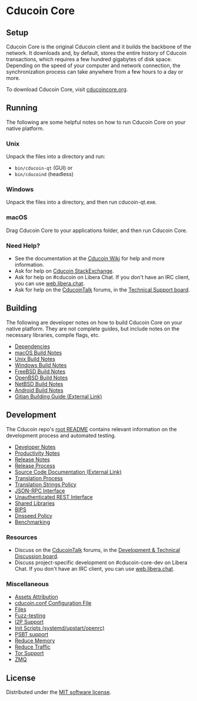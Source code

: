 Cducoin Core
=============

Setup
---------------------
Cducoin Core is the original Cducoin client and it builds the backbone of the network. It downloads and, by default, stores the entire history of Cducoin transactions, which requires a few hundred gigabytes of disk space. Depending on the speed of your computer and network connection, the synchronization process can take anywhere from a few hours to a day or more.

To download Cducoin Core, visit [cducoincore.org](https://cducoincore.org/en/download/).

Running
---------------------
The following are some helpful notes on how to run Cducoin Core on your native platform.

### Unix

Unpack the files into a directory and run:

- `bin/cducoin-qt` (GUI) or
- `bin/cducoind` (headless)

### Windows

Unpack the files into a directory, and then run cducoin-qt.exe.

### macOS

Drag Cducoin Core to your applications folder, and then run Cducoin Core.

### Need Help?

* See the documentation at the [Cducoin Wiki](https://en.cducoin.it/wiki/Main_Page)
for help and more information.
* Ask for help on [Cducoin StackExchange](https://cducoin.stackexchange.com).
* Ask for help on #cducoin on Libera Chat. If you don't have an IRC client, you can use [web.libera.chat](https://web.libera.chat/#cducoin).
* Ask for help on the [CducoinTalk](https://cducointalk.org/) forums, in the [Technical Support board](https://cducointalk.org/index.php?board=4.0).

Building
---------------------
The following are developer notes on how to build Cducoin Core on your native platform. They are not complete guides, but include notes on the necessary libraries, compile flags, etc.

- [Dependencies](dependencies.md)
- [macOS Build Notes](build-osx.md)
- [Unix Build Notes](build-unix.md)
- [Windows Build Notes](build-windows.md)
- [FreeBSD Build Notes](build-freebsd.md)
- [OpenBSD Build Notes](build-openbsd.md)
- [NetBSD Build Notes](build-netbsd.md)
- [Android Build Notes](build-android.md)
- [Gitian Building Guide (External Link)](https://github.com/cducoin-core/docs/blob/master/gitian-building.md)

Development
---------------------
The Cducoin repo's [root README](/README.md) contains relevant information on the development process and automated testing.

- [Developer Notes](developer-notes.md)
- [Productivity Notes](productivity.md)
- [Release Notes](release-notes.md)
- [Release Process](release-process.md)
- [Source Code Documentation (External Link)](https://doxygen.cducoincore.org/)
- [Translation Process](translation_process.md)
- [Translation Strings Policy](translation_strings_policy.md)
- [JSON-RPC Interface](JSON-RPC-interface.md)
- [Unauthenticated REST Interface](REST-interface.md)
- [Shared Libraries](shared-libraries.md)
- [BIPS](bips.md)
- [Dnsseed Policy](dnsseed-policy.md)
- [Benchmarking](benchmarking.md)

### Resources
* Discuss on the [CducoinTalk](https://cducointalk.org/) forums, in the [Development & Technical Discussion board](https://cducointalk.org/index.php?board=6.0).
* Discuss project-specific development on #cducoin-core-dev on Libera Chat. If you don't have an IRC client, you can use [web.libera.chat](https://web.libera.chat/#cducoin-core-dev).

### Miscellaneous
- [Assets Attribution](assets-attribution.md)
- [cducoin.conf Configuration File](cducoin-conf.md)
- [Files](files.md)
- [Fuzz-testing](fuzzing.md)
- [I2P Support](i2p.md)
- [Init Scripts (systemd/upstart/openrc)](init.md)
- [PSBT support](psbt.md)
- [Reduce Memory](reduce-memory.md)
- [Reduce Traffic](reduce-traffic.md)
- [Tor Support](tor.md)
- [ZMQ](zmq.md)

License
---------------------
Distributed under the [MIT software license](/COPYING).
